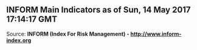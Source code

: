 ## INFORM Main Indicators as of Sun, 14 May 2017 17:14:17 GMT

Source: **INFORM (Index For Risk Management) - http://www.inform-index.org**